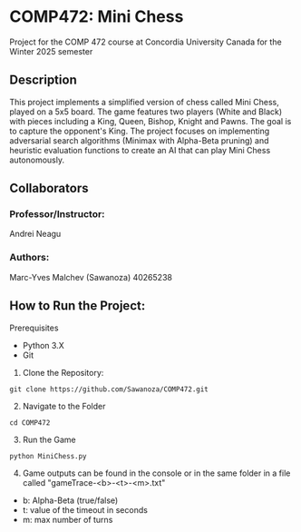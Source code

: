 # COMP472: Mini Chess
Project for the COMP 472 course at Concordia University Canada for the Winter 2025 semester

## Description
This project implements a simplified version of chess called Mini Chess, played on a 5x5 board. The game features two players (White and Black) with pieces including a King, Queen, Bishop, Knight and Pawns. The goal is to capture the opponent's King. The project focuses on implementing adversarial search algorithms (Minimax with Alpha-Beta pruning) and heuristic evaluation functions to create an AI that can play Mini Chess autonomously.

## Collaborators
### Professor/Instructor:
Andrei Neagu

### Authors:
Marc-Yves Malchev (Sawanoza) 40265238  


## How to Run the Project:
Prerequisites
- Python 3.X
- Git

1. Clone the Repository:
```
git clone https://github.com/Sawanoza/COMP472.git
```

2. Navigate to the Folder
```
cd COMP472
```

3. Run the Game
```
python MiniChess.py
```

4. Game outputs can be found in the console or in the same folder in a file called "gameTrace-\<b>-\<t>-\<m>.txt"
- b: Alpha-Beta (true/false)
- t: value of the timeout in seconds
- m: max number of turns
